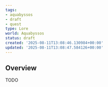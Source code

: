 ```yaml
---
tags:
- aquabyssos
- draft
- quest
type: Lore
world: Aquabyssos
status: draft
created: '2025-08-11T13:08:46.130984+00:00'
updated: '2025-08-11T13:08:47.584126+00:00'
---
```



## Overview

TODO
